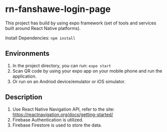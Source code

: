 # rn-fanshawe-login-page

This project has build by using expo framework (set of tools and services built around React Native platforms).

Install Dependencies: `npm install`

## Environments

1. In the project directory, you can run: `expo start`
2. Scan QR code by using your expo app on your mobile phone and run the application.
3. Or run on an Andriod device/emulator or iOS simulator.

## Description

1. Use React Native Navigation API, refer to the site: https://reactnavigation.org/docs/getting-started/
2. Firebase Authentication is utilized.
3. Firebase Firestore is used to store the data.
